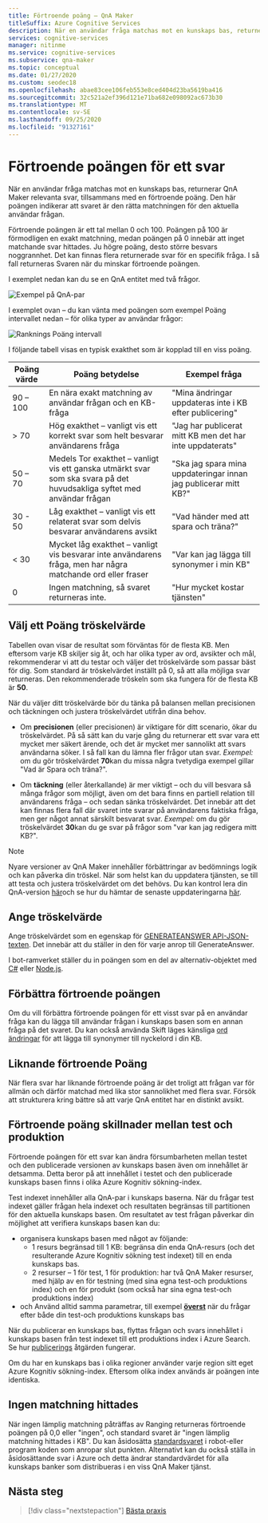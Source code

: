 ```yaml
---
title: Förtroende poäng – QnA Maker
titleSuffix: Azure Cognitive Services
description: När en användar fråga matchas mot en kunskaps bas, returnerar QnA Maker relevanta svar, tillsammans med en förtroende poäng.
services: cognitive-services
manager: nitinme
ms.service: cognitive-services
ms.subservice: qna-maker
ms.topic: conceptual
ms.date: 01/27/2020
ms.custom: seodec18
ms.openlocfilehash: abae83cee106feb553e8ced404d23ba5619ba416
ms.sourcegitcommit: 32c521a2ef396d121e71ba682e098092ac673b30
ms.translationtype: MT
ms.contentlocale: sv-SE
ms.lasthandoff: 09/25/2020
ms.locfileid: "91327161"
---
```

# <a name="the-confidence-score-of-an-answer"></a>Förtroende poängen för ett svar
När en användar fråga matchas mot en kunskaps bas, returnerar QnA Maker relevanta svar, tillsammans med en förtroende poäng. Den här poängen indikerar att svaret är den rätta matchningen för den aktuella användar frågan.

Förtroende poängen är ett tal mellan 0 och 100. Poängen på 100 är förmodligen en exakt matchning, medan poängen på 0 innebär att inget matchande svar hittades. Ju högre poäng, desto större besvars noggrannhet. Det kan finnas flera returnerade svar för en specifik fråga. I så fall returneras Svaren när du minskar förtroende poängen.

I exemplet nedan kan du se en QnA entitet med två frågor.


![Exempel på QnA-par](../media/qnamaker-concepts-confidencescore/ranker-example-qna.png)

I exemplet ovan – du kan vänta med poängen som exempel Poäng intervallet nedan – för olika typer av användar frågor:


![Ranknings Poäng intervall](../media/qnamaker-concepts-confidencescore/ranker-score-range.png)


I följande tabell visas en typisk exakthet som är kopplad till en viss poäng.

|Poäng värde|Poäng betydelse|Exempel fråga|
|--|--|--|
|90 – 100|En nära exakt matchning av användar frågan och en KB-fråga|"Mina ändringar uppdateras inte i KB efter publicering"|
|> 70|Hög exakthet – vanligt vis ett korrekt svar som helt besvarar användarens fråga|"Jag har publicerat mitt KB men det har inte uppdaterats"|
|50 – 70|Medels Tor exakthet – vanligt vis ett ganska utmärkt svar som ska svara på det huvudsakliga syftet med användar frågan|"Ska jag spara mina uppdateringar innan jag publicerar mitt KB?"|
|30 - 50|Låg exakthet – vanligt vis ett relaterat svar som delvis besvarar användarens avsikt|"Vad händer med att spara och träna?"|
|< 30|Mycket låg exakthet – vanligt vis besvarar inte användarens fråga, men har några matchande ord eller fraser |"Var kan jag lägga till synonymer i min KB"|
|0|Ingen matchning, så svaret returneras inte.|"Hur mycket kostar tjänsten"|

## <a name="choose-a-score-threshold"></a>Välj ett Poäng tröskelvärde
Tabellen ovan visar de resultat som förväntas för de flesta KB. Men eftersom varje KB skiljer sig åt, och har olika typer av ord, avsikter och mål, rekommenderar vi att du testar och väljer det tröskelvärde som passar bäst för dig. Som standard är tröskelvärdet inställt på 0, så att alla möjliga svar returneras. Den rekommenderade tröskeln som ska fungera för de flesta KB är **50**.

När du väljer ditt tröskelvärde bör du tänka på balansen mellan precisionen och täckningen och justera tröskelvärdet utifrån dina behov.

- Om **precisionen** (eller precisionen) är viktigare för ditt scenario, ökar du tröskelvärdet. På så sätt kan du varje gång du returnerar ett svar vara ett mycket mer säkert ärende, och det är mycket mer sannolikt att svars användarna söker. I så fall kan du lämna fler frågor utan svar. *Exempel:* om du gör tröskelvärdet **70**kan du missa några tvetydiga exempel gillar "Vad är Spara och träna?".

- Om **täckning** (eller återkallande) är mer viktigt – och du vill besvara så många frågor som möjligt, även om det bara finns en partiell relation till användarens fråga – och sedan sänka tröskelvärdet. Det innebär att det kan finnas flera fall där svaret inte svarar på användarens faktiska fråga, men ger något annat särskilt besvarat svar. *Exempel:* om du gör tröskelvärdet **30**kan du ge svar på frågor som "var kan jag redigera mitt KB?".

> [!NOTE]
> Nyare versioner av QnA Maker innehåller förbättringar av bedömnings logik och kan påverka din tröskel. När som helst kan du uppdatera tjänsten, se till att testa och justera tröskelvärdet om det behövs. Du kan kontrol lera din QnA-version [här](https://www.qnamaker.ai/UserSettings)och se hur du hämtar de senaste uppdateringarna [här](../How-To/set-up-qnamaker-service-azure.md#get-the-latest-runtime-updates).

## <a name="set-threshold"></a>Ange tröskelvärde

Ange tröskelvärdet som en egenskap för [GENERATEANSWER API-JSON-texten](../how-to/metadata-generateanswer-usage.md#generateanswer-request-configuration). Det innebär att du ställer in den för varje anrop till GenerateAnswer.

I bot-ramverket ställer du in poängen som en del av alternativ-objektet med [C#](../how-to/metadata-generateanswer-usage.md?#use-qna-maker-with-a-bot-in-c) eller [Node.js](../how-to/metadata-generateanswer-usage.md?#use-qna-maker-with-a-bot-in-nodejs).

## <a name="improve-confidence-scores"></a>Förbättra förtroende poängen
Om du vill förbättra förtroende poängen för ett visst svar på en användar fråga kan du lägga till användar frågan i kunskaps basen som en annan fråga på det svaret. Du kan också använda Skift läges känsliga [ord ändringar](https://docs.microsoft.com/rest/api/cognitiveservices/qnamaker/alterations/replace) för att lägga till synonymer till nyckelord i din KB.


## <a name="similar-confidence-scores"></a>Liknande förtroende Poäng
När flera svar har liknande förtroende poäng är det troligt att frågan var för allmän och därför matchad med lika stor sannolikhet med flera svar. Försök att strukturera kring bättre så att varje QnA entitet har en distinkt avsikt.


## <a name="confidence-score-differences-between-test-and-production"></a>Förtroende poäng skillnader mellan test och produktion
Förtroende poängen för ett svar kan ändra försumbarheten mellan testet och den publicerade versionen av kunskaps basen även om innehållet är detsamma. Detta beror på att innehållet i testet och den publicerade kunskaps basen finns i olika Azure Kognitiv sökning-index.

Test indexet innehåller alla QnA-par i kunskaps baserna. När du frågar test indexet gäller frågan hela indexet och resultaten begränsas till partitionen för den aktuella kunskaps basen. Om resultatet av test frågan påverkar din möjlighet att verifiera kunskaps basen kan du:
* organisera kunskaps basen med något av följande:
    * 1 resurs begränsad till 1 KB: begränsa din enda QnA-resurs (och det resulterande Azure Kognitiv sökning test indexet) till en enda kunskaps bas.
    * 2 resurser – 1 för test, 1 för produktion: har två QnA Maker resurser, med hjälp av en för testning (med sina egna test-och produktions index) och en för produkt (som också har sina egna test-och produktions index)
* och Använd alltid samma parametrar, till exempel **[överst](../how-to/improve-knowledge-base.md#use-the-top-property-in-the-generateanswer-request-to-get-several-matching-answers)** när du frågar efter både din test-och produktions kunskaps bas

När du publicerar en kunskaps bas, flyttas frågan och svars innehållet i kunskaps basen från test indexet till ett produktions index i Azure Search. Se hur [publicerings](../Quickstarts/create-publish-knowledge-base.md#publish-the-knowledge-base) åtgärden fungerar.

Om du har en kunskaps bas i olika regioner använder varje region sitt eget Azure Kognitiv sökning-index. Eftersom olika index används är poängen inte identiska.


## <a name="no-match-found"></a>Ingen matchning hittades
När ingen lämplig matchning påträffas av Ranging returneras förtroende poängen på 0,0 eller "ingen", och standard svaret är "ingen lämplig matchning hittades i KB". Du kan åsidosätta [standardsvaret](../How-To/metadata-generateanswer-usage.md) i robot-eller program koden som anropar slut punkten. Alternativt kan du också ställa in åsidosättande svar i Azure och detta ändrar standardvärdet för alla kunskaps banker som distribueras i en viss QnA Maker tjänst.

## <a name="next-steps"></a>Nästa steg
> [!div class="nextstepaction"]
> [Bästa praxis](./best-practices.md)

